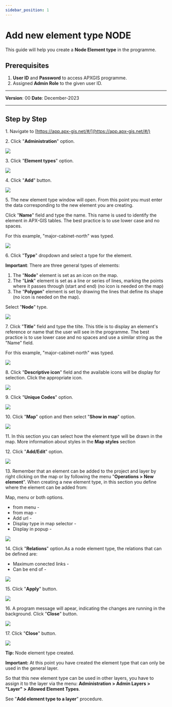 ```yaml
---
sidebar_position: 1
---
```


# Add new element type NODE

This guide will help you create a **Node Element type** in the programme.

## **Prerequisites**
1.	**User ID** and **Password** to access APXGIS programme.
2.	Assigned **Admin Role** to the given user ID.


------------

**Version**: 00
**Date**: December-2023

------------
## **Step by Step**


1\. Navigate to [https://app.apx-gis.net/#/](https://app.apx-gis.net/#/)


2\. Click "**Administration**" option.

![](/img/downloads/01-create-element-type-node_1.jpeg)


3\. Click "**Element types**" option.

![](/img/downloads/01-create-element-type-node_2.jpeg)


4\. Click "**Add**" button.

![](/img/downloads/01-create-element-type-node_3.jpeg)


5\. The new element type window will open. From this point you must enter the data corresponding to the new element you are creating.

Click "**Name**" field and type the name. This name is used to identify the element in APX-GIS tables. The best practice is to use lower case and no spaces.

For this example, "major-cabinet-north" was typed.

![](/img/downloads/01-create-element-type-node_4.jpeg)


6\. Click "**Type**" dropdown and select a type for the element.

**Important**: There are three general types of elements:

1. The "**Node**" element is set as an icon on the map.
2. The "**Link**" element is set as a line or series of lines, marking the points where it passes through (start and end) (no icon is needed on the map)
3. The "**Polygon**" element is set by drawing the lines that define its shape (no icon is needed on the map).

Select "**Node**" type.

![](/img/downloads/01-create-element-type-node_5.jpeg)


7\. Click "**Title**" field and type the tilte. This title is to display an element's reference or name that the user will see in the programme. The best practice is to use lower case and no spaces and use a similar string as the "Name" field.

 For this example, "major-cabinet-north" was typed.

![](/img/downloads/01-create-element-type-node_6.jpeg)


8\. Click "**Descriptive icon**" field and the available icons will be display for selection. Click the appropriate icon.

![](/img/downloads/01-create-element-type-node_7.jpeg)


9\. Click "**Unique Codes**" option.

![](/img/downloads/01-create-element-type-node_8.jpeg)


10\. Click "**Map**" option and then select "**Show in map**" option.

![](/img/downloads/01-create-element-type-node_9.jpeg)

11\. In this section you can select how the element type will be drawn in the map. More information about styles in the **Map styles** section

12\. Click "**Add/Edit**" option.

![](/img/downloads/01-create-element-type-node_17.jpeg)


13\. Remember that an element can be added to the project and layer by right clicking on the map or by following the menu "**Operations &gt; New element**". When creating a new element type, in this section you define where the element can be added from:

Map, menu or both options.

- from menu -
- from map -
- Add url -
- Display type in map selector -
- Display in popup -

![](/img/downloads/01-create-element-type-node_18.jpeg)


14\. Click "**Relations**" option.As a node element type, the relations that can be defined are:

- Maximum conected links -
- Can be end of -

![](/img/downloads/01-create-element-type-node_19.jpeg)


15\. Click "**Apply**" button.

![](/img/downloads/01-create-element-type-node_20.jpeg)


16\. A program message will apear, indicating the changes are running in the background. Click "**Close**" button.

![](/img/downloads/01-create-element-type-node_21.jpeg)


17\. Click "**Close**" button.

![](/img/downloads/01-create-element-type-node_22.jpeg)


**Tip:** Node element type created.


**Important:** At this point you have created the element type that can only be used in the general layer. 


So that this new element type can be used in other layers, you have to assign it to the layer via the menu: **Administration > Admin Layers > "Layer" > Allowed Element Types**.


See "**Add element type to a layer**" procedure.

